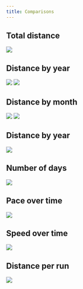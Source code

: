 ```yaml
---
title: Comparisons
---
```


## Total distance
![](plots/compare-distance-total.jpg)

## Distance by year
![](plots/compare-distance-by-year.jpg)
![](plots/compare-distance-by-year-person.jpg)

## Distance by month
![](plots/compare-distance-by-month.jpg)
![](plots/compare-distance-by-month2.jpg)

## Distance by year
![](plots/compare-distance-by-year-bar.jpg)

## Number of days
![](plots/compare-n-days-by-year-bar.jpg)

## Pace over time
![](plots/compare-pace-with-trend.jpg)

## Speed over time
![](plots/compare-speed-with-trend.jpg)

## Distance per run
![](plots/compare-distance-per-run.jpg)
